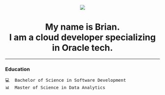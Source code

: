 <p align="center"> 
    <img src="https://capsule-render.vercel.app/api?animation=fadeIn&type=waving&color=gradient&height=100&section=header&text=Welcome!"/>
</p>

<h1 align = "center">
    My name is Brian.<br>
    I am a cloud developer specializing in Oracle tech.
</h1>

<hr>
<h3>Education</h3>
<pre>
💻  Bachelor of Science in Software Development 
📊  Master of Science in Data Analytics
</pre>

